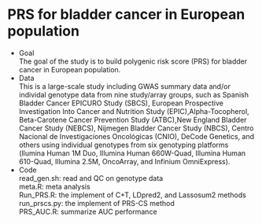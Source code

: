 # PRS for bladder cancer in European population

- Goal  
The goal of the study is to build polygenic risk score (PRS) for bladder cancer in European population.  
- Data  
This is a large-scale study including GWAS summary data and/or individal genotype data from nine study/array groups, such as Spanish Bladder Cancer EPICURO Study (SBCS), European Prospective Investigation Into Cancer and Nutrition Study (EPIC),Alpha-Tocopherol, Beta-Carotene Cancer Prevention Study (ATBC),New England Bladder Cancer Study (NEBCS), Nijmegen Bladder Cancer Study (NBCS), Centro Nacional de Investigaciones Oncológicas (CNIO), DeCode Genetics, and others using individual genotypes from six genotyping platforms (llumina Human 1M Duo, Illumina Human 660W-Quad, Illumina Human 610-Quad, Illumina 2.5M, OncoArray, and Infinium OmniExpress).  
- Code  
read_gen.sh: read and QC on genotype data   
meta.R: meta analysis  
Run_PRS.R: the implement of C+T, LDpred2, and Lassosum2 methods  
run_prscs.py: the implement of PRS-CS method  
PRS_AUC.R: summarize AUC performance  

